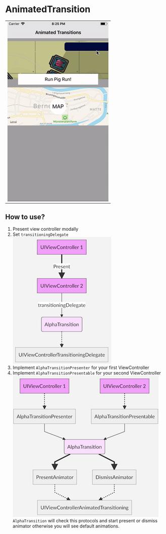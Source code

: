 # AnimatedTransition

<table>
<tr>
<td><img src="doc/pig.gif"/></td>
</tr>
</table>

## How to use?
1. Present view controller modally 
2. Set `transitioningDelegate`
![](doc/1.png)
3. Implement `AlphaTransitionPresenter` for your first ViewController
4. Implement `AlphaTransitionPresentable` for your second ViewController
![](doc/2.png)
`AlphaTransition` will check this protocols and start present or dismiss animator otherwise you will see default animations.